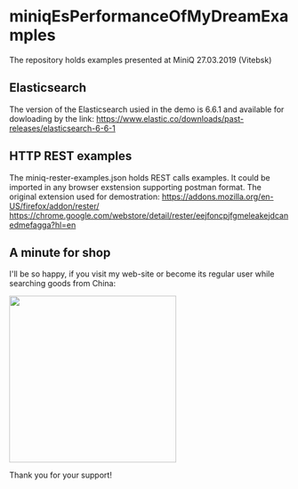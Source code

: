 # miniqEsPerformanceOfMyDreamExamples
The repository holds examples presented at MiniQ 27.03.2019 (Vitebsk)

## Elasticsearch
The version of the Elasticsearch usied in the demo is 6.6.1 and available for dowloading by the link:
https://www.elastic.co/downloads/past-releases/elasticsearch-6-6-1

## HTTP REST examples
The miniq-rester-examples.json holds REST calls examples. It could be imported in any browser exstension supporting postman format.
The original extension used for demostration:
https://addons.mozilla.org/en-US/firefox/addon/rester/
https://chrome.google.com/webstore/detail/rester/eejfoncpjfgmeleakejdcanedmefagga?hl=en 

## A minute for shop
I'll be so happy, if you visit my web-site or become its regular user while searching goods from China:

<a href="https://minuteforshop.com" target="_blank"><img src="https://minuteforshop.com/img/logo_black_squared.svg" width="300"></a>

Thank you for your support!
